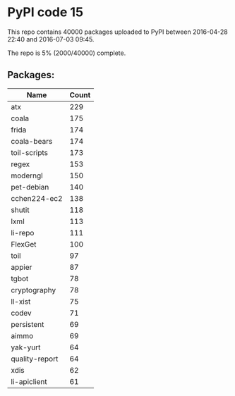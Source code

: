 # PyPI code 15

This repo contains 40000 packages uploaded to PyPI between 
2016-04-28 22:40 and 2016-07-03 09:45.

The repo is 5% (2000/40000) complete.

## Packages:

| Name  | Count |
| ----- | ----- |
| atx | 229 |
| coala | 175 |
| frida | 174 |
| coala-bears | 174 |
| toil-scripts | 173 |
| regex | 153 |
| moderngl | 150 |
| pet-debian | 140 |
| cchen224-ec2 | 138 |
| shutit | 118 |
| lxml | 113 |
| li-repo | 111 |
| FlexGet | 100 |
| toil | 97 |
| appier | 87 |
| tgbot | 78 |
| cryptography | 78 |
| ll-xist | 75 |
| codev | 71 |
| persistent | 69 |
| aimmo | 69 |
| yak-yurt | 64 |
| quality-report | 64 |
| xdis | 62 |
| li-apiclient | 61 |


